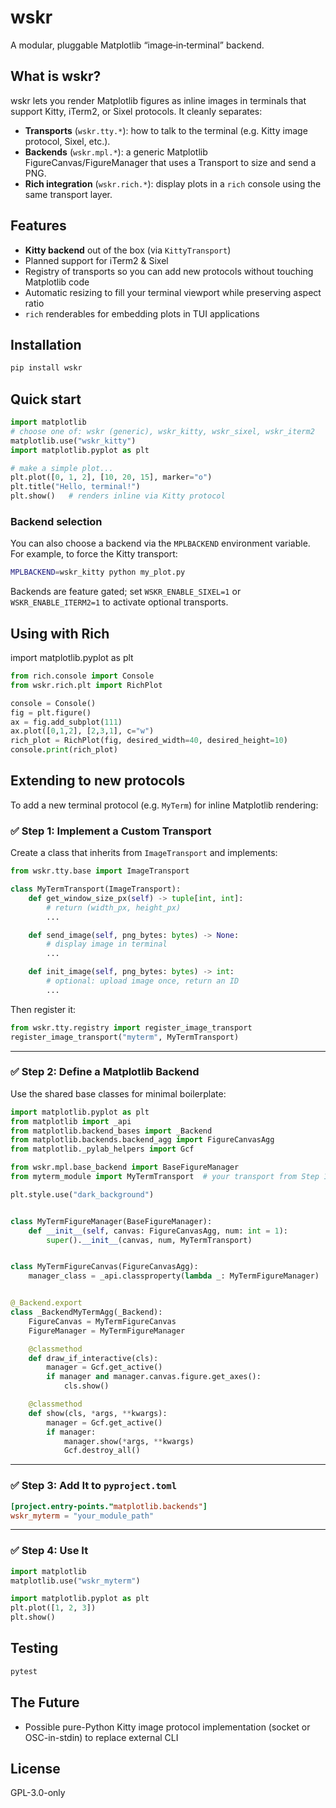 # wskr

A modular, pluggable Matplotlib “image‐in‐terminal” backend.

## What is wskr?

wskr lets you render Matplotlib figures as inline images in terminals that support Kitty, iTerm2, or Sixel protocols. It cleanly separates:

- **Transports** (`wskr.tty.*`): how to talk to the terminal (e.g. Kitty image protocol, Sixel, etc.).
- **Backends** (`wskr.mpl.*`): a generic Matplotlib FigureCanvas/FigureManager that uses a Transport to size and send a PNG.
- **Rich integration** (`wskr.rich.*`): display plots in a `rich` console using the same transport layer.

## Features

- **Kitty backend** out of the box (via `KittyTransport`)
- Planned support for iTerm2 & Sixel
- Registry of transports so you can add new protocols without touching Matplotlib code
- Automatic resizing to fill your terminal viewport while preserving aspect ratio
- `rich` renderables for embedding plots in TUI applications

## Installation

```bash
pip install wskr
```

## Quick start

```python
import matplotlib
# choose one of: wskr (generic), wskr_kitty, wskr_sixel, wskr_iterm2
matplotlib.use("wskr_kitty")
import matplotlib.pyplot as plt

# make a simple plot...
plt.plot([0, 1, 2], [10, 20, 15], marker="o")
plt.title("Hello, terminal!")
plt.show()   # renders inline via Kitty protocol
```

### Backend selection

You can also choose a backend via the ``MPLBACKEND`` environment variable. For
example, to force the Kitty transport:

```bash
MPLBACKEND=wskr_kitty python my_plot.py
```

Backends are feature gated; set ``WSKR_ENABLE_SIXEL=1`` or ``WSKR_ENABLE_ITERM2=1``
to activate optional transports.

## Using with Rich

import matplotlib.pyplot as plt

```python
from rich.console import Console
from wskr.rich.plt import RichPlot

console = Console()
fig = plt.figure()
ax = fig.add_subplot(111)
ax.plot([0,1,2], [2,3,1], c="w")
rich_plot = RichPlot(fig, desired_width=40, desired_height=10)
console.print(rich_plot)
```

## Extending to new protocols

To add a new terminal protocol (e.g. `MyTerm`) for inline Matplotlib rendering:

### ✅ Step 1: Implement a Custom Transport

Create a class that inherits from `ImageTransport` and implements:

```python
from wskr.tty.base import ImageTransport

class MyTermTransport(ImageTransport):
    def get_window_size_px(self) -> tuple[int, int]:
        # return (width_px, height_px)
        ...

    def send_image(self, png_bytes: bytes) -> None:
        # display image in terminal
        ...

    def init_image(self, png_bytes: bytes) -> int:
        # optional: upload image once, return an ID
        ...
```

Then register it:

```python
from wskr.tty.registry import register_image_transport
register_image_transport("myterm", MyTermTransport)
```

---

### ✅ Step 2: Define a Matplotlib Backend

Use the shared base classes for minimal boilerplate:

```python
import matplotlib.pyplot as plt
from matplotlib import _api
from matplotlib.backend_bases import _Backend
from matplotlib.backends.backend_agg import FigureCanvasAgg
from matplotlib._pylab_helpers import Gcf

from wskr.mpl.base_backend import BaseFigureManager
from myterm_module import MyTermTransport  # your transport from Step 1

plt.style.use("dark_background")


class MyTermFigureManager(BaseFigureManager):
    def __init__(self, canvas: FigureCanvasAgg, num: int = 1):
        super().__init__(canvas, num, MyTermTransport)


class MyTermFigureCanvas(FigureCanvasAgg):
    manager_class = _api.classproperty(lambda _: MyTermFigureManager)


@_Backend.export
class _BackendMyTermAgg(_Backend):
    FigureCanvas = MyTermFigureCanvas
    FigureManager = MyTermFigureManager

    @classmethod
    def draw_if_interactive(cls):
        manager = Gcf.get_active()
        if manager and manager.canvas.figure.get_axes():
            cls.show()

    @classmethod
    def show(cls, *args, **kwargs):
        manager = Gcf.get_active()
        if manager:
            manager.show(*args, **kwargs)
            Gcf.destroy_all()
```

---

### ✅ Step 3: Add It to `pyproject.toml`

```toml
[project.entry-points."matplotlib.backends"]
wskr_myterm = "your_module_path"
```

---

### ✅ Step 4: Use It

```python
import matplotlib
matplotlib.use("wskr_myterm")

import matplotlib.pyplot as plt
plt.plot([1, 2, 3])
plt.show()
```

## Testing

```bash
pytest
```

## The Future

- Possible pure-Python Kitty image protocol implementation (socket or OSC-in-stdin) to replace external CLI

## License

GPL-3.0-only
